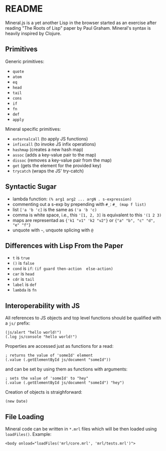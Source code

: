 # README

Mineral.js is a yet another Lisp in the browser started as an exercise after reading "The Roots of Lisp" paper by Paul Graham. Mineral's syntax is heavily inspired by Clojure.

## Primitives

Generic primitives:

 - `quote`
 - `atom`
 - `eq`
 - `head`
 - `tail`
 - `cons`
 - `if`
 - `fn`
 - `def`
 - `apply`

Mineral specific primitives:

 - `externalcall` (to apply JS functions)
 - `infixcall` (to invoke JS infix operations)
 - `hashmap` (creates a new hash map)
 - `assoc` (adds a key-value pair to the map)
 - `dissoc` (removes a key-value pair from the map)
 - `get` (gets the element for the provided key)
 - `trycatch` (wraps the JS' try-catch)

## Syntactic Sugar

 - lambda function: `(% arg1 arg2 ... argN . s-expression)`
 - commenting out a s-exp by prepending with `#_`: `#_ (map f list)`
 - list `['a 'b 'c]` is the same as `('a 'b 'c)`
 - comma is white space, i.e., this `'[1, 2, 3]` is equivalent to this `'(1 2 3)`
 - maps are representad as `{'k1 "v1" 'k2 "v2"}` or `{"a" "b", "c" "d", "e" "f"}`
 - unquote with `~`, unquote splicing with `@`

## Differences with Lisp From the Paper

 - `t` is `true`
 - `()` is `false`
 - `cond` is `if`: `(if guard then-action  else-action)`
 - `car` is `head`
 - `cdr` is `tail`
 - `label` is `def`
 - `lambda` is `fn`

## Interoperability with JS

All references to JS objects and top level functions should be qualified with a `js/` prefix:

    (js/alert "hello world!")
    (.log js/console "hello world!")

Properties are accessed just as functions for a read:

    ; returns the value of 'someId' element
    (.value (.getElementById js/document "someId"))

and can be set by using them as functions with arguments:

    ; sets the value of 'someId' to "hey"
    (.value (.getElementById js/document "someId") "hey")

Creation of objects is straighforward:

    (new Date)

## File Loading

Mineral code can be written in `*.mrl` files which will be then loaded using `loadFiles()`.
Example:

    <body onload="loadFiles('mrl/core.mrl', 'mrl/tests.mrl')">
